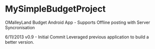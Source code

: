 MySimpleBudgetProject
=====================

OMalleyLand Budget Android App - Supports Offline posting with Server Syncronisation

6/11/2013 v0.9 - Initial Commit
Leveraged previous application to build a better version.

